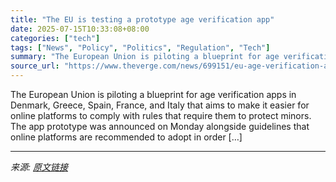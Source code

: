 ```yaml
---
title: "The EU is testing a prototype age verification app"
date: 2025-07-15T10:33:08+08:00
categories: ["tech"]
tags: ["News", "Policy", "Politics", "Regulation", "Tech"]
summary: "The European Union is piloting a blueprint for age verification apps in Denmark, Greece, Spain, France, and Italy that aims to make it easier for online platforms to comply with rules that require the"
source_url: "https://www.theverge.com/news/699151/eu-age-verification-app-dsa-enforcement"
---
```


The European Union is piloting a blueprint for age verification apps in Denmark, Greece, Spain, France, and Italy that aims to make it easier for online platforms to comply with rules that require them to protect minors. The app prototype was announced on Monday alongside guidelines that online platforms are recommended to adopt in order [&#8230;]

---

*来源: [原文链接](https://www.theverge.com/news/699151/eu-age-verification-app-dsa-enforcement)*
